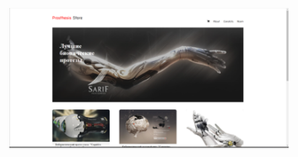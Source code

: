 ![image](https://github.com/Anton70772/Prosthesis-Store/blob/main/prosthesis-store/2024-04-03_11-18-34.png)
